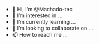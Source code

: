 - 👋 Hi, I’m @Machado-tec
- 👀 I’m interested in ...
- 🌱 I’m currently learning ...
- 💞️ I’m looking to collaborate on ...
- 📫 How to reach me ...

<!---
Machado-tec/Machado-tec is a ✨ special ✨ repository because its `README.md` (this file) appears on your GitHub profile.
You can click the Preview link to take a look at your changes.

Olá Sou Machado

--->


